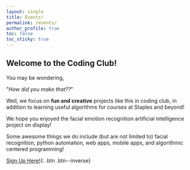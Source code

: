 ```yaml
---
layout: single
title: Events!
permalink: /events/
author_profile: true
toc: false
toc_sticky: true
---
```

## Welcome to the Coding Club!
You may be wondering, 

"*How did you make that??*"

Well, we focus on **fun and creative** projects like this in coding club, in addition to learning useful algorithms for courses at Staples and beyond!

We hope you enjoyed the facial emotion recognition artificial intelligence project on display!

Some awesome things we do include (but are not limited to) facial recognition, python automation, web apps, mobile apps, and algorithmic centered programming!

[Sign Up Here!](https://forms.gle/ceTUrBq6KwNqFLUS8){: .btn .btn--inverse}
